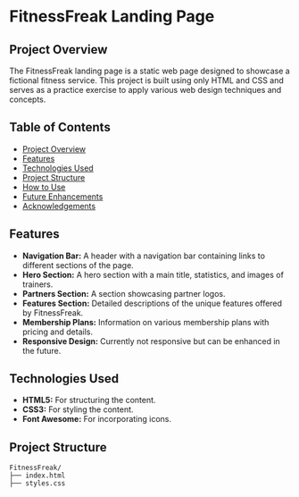 # FitnessFreak Landing Page

## Project Overview

The FitnessFreak landing page is a static web page designed to showcase a fictional fitness service. This project is built using only HTML and CSS and serves as a practice exercise to apply various web design techniques and concepts.

## Table of Contents

- [Project Overview](#project-overview)
- [Features](#features)
- [Technologies Used](#technologies-used)
- [Project Structure](#project-structure)
- [How to Use](#how-to-use)
- [Future Enhancements](#future-enhancements)
- [Acknowledgements](#acknowledgements)

## Features

- **Navigation Bar:** A header with a navigation bar containing links to different sections of the page.
- **Hero Section:** A hero section with a main title, statistics, and images of trainers.
- **Partners Section:** A section showcasing partner logos.
- **Features Section:** Detailed descriptions of the unique features offered by FitnessFreak.
- **Membership Plans:** Information on various membership plans with pricing and details.
- **Responsive Design:** Currently not responsive but can be enhanced in the future.

## Technologies Used

- **HTML5:** For structuring the content.
- **CSS3:** For styling the content.
- **Font Awesome:** For incorporating icons.

## Project Structure

```plaintext
FitnessFreak/
├── index.html
├── styles.css

